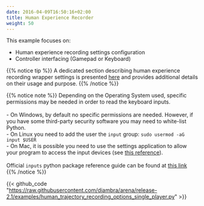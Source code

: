 ```yaml
---
date: 2016-04-09T16:50:16+02:00
title: Human Experience Recorder
weight: 50
---
```


This example focuses on:

- Human experience recording settings configuration
- Controller interfacing (Gamepad or Keyboard)

{{% notice tip %}}
A dedicated section describing human experience recording wrapper settings is presented <a href="../../../imitationlearning/#experience-recording-wrapper">here</a> and provides additional details on their usage and purpose.
{{% /notice %}}

{{% notice note %}}
Depending on the Operating System used, specific permissions may be needed in order to read the keyboard inputs.<br><br> - On Windows, by default no specific permissions are needed. However, if you have some third-party security software you may need to white-list Python.<br> - On Linux you need to add the user the `input` group: `sudo usermod -aG input $USER`<br> - On Mac, it is possible you need to use the settings application to allow your program to access the input devices (see <a href="https://inputs.readthedocs.io/en/latest/user/install.html#mac-permissions" target="_blank">this reference</a>).<br><br>Official `inputs` python package reference guide can be found at <a href="https://inputs.readthedocs.io/en/latest/user/install.html#windows-permissions" target="_blank">this link</a>
{{% /notice %}}

{{< github_code "https://raw.githubusercontent.com/diambra/arena/release-2.1/examples/human_trajectory_recording_options_single_player.py" >}}